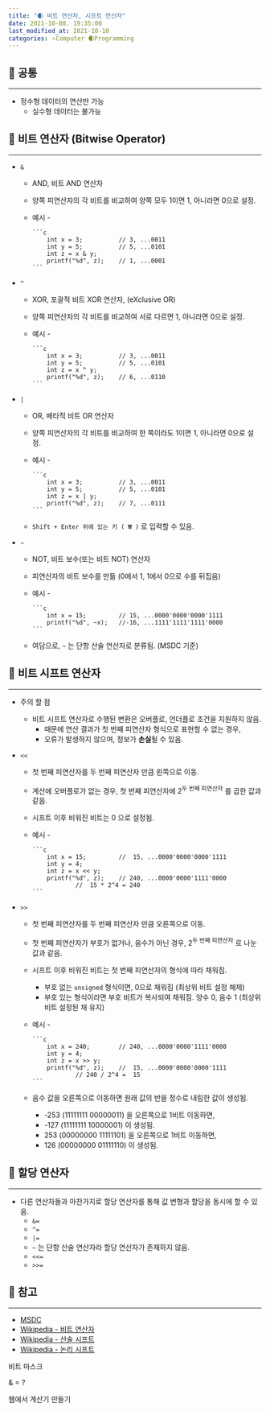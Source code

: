 ```yaml
---
title: "🌒 비트 연산자, 시프트 연산자"
date: 2021-10-08. 19:35:00
last_modified_at: 2021-10-10
categories: ⭐Computer 🌒Programming
---
```


## 💎 공통

---

- 정수형 데이터의 연산만 가능
  - 실수형 데이터는 불가능

## 💎 비트 연산자 (Bitwise Operator)

---

- `&`
  - AND, 비트 AND 연산자
  - 양쪽 피연산자의 각 비트를 비교하여 양쪽 모두 1이면 1, 아니라면 0으로 설정.
  - 예시
        -

        ```c
            int x = 3;          // 3, ...0011
            int y = 5;          // 5, ...0101
            int z = x & y;
            printf("%d", z);    // 1, ...0001
        ```

- `^`
  - XOR, 포괄적 비트 XOR 연산자, (eXclusive OR)
  - 양쪽 피연산자의 각 비트를 비교하여 서로 다르면 1, 아니라면 0으로 설정.
  - 예시
        -

        ```c
            int x = 3;          // 3, ...0011
            int y = 5;          // 5, ...0101
            int z = x ^ y;
            printf("%d", z);    // 6, ...0110
        ```

- `|`
  - OR, 배타적 비트 OR 연산자
  - 양쪽 피연산자의 각 비트를 비교하여 한 쪽이라도 1이면 1, 아니라면 0으로 설정.
  - 예시
        -

        ```c
            int x = 3;          // 3, ...0011
            int y = 5;          // 5, ...0101
            int z = x | y;
            printf("%d", z);    // 7, ...0111
        ```
  - `Shift + Enter 위에 있는 키 ( ₩ )` 로 입력할 수 있음.

- `~`
  - NOT, 비트 보수(또는 비트 NOT) 연산자
  - 피연산자의 비트 보수를 만듦 (0에서 1, 1에서 0으로 수를 뒤집음)
  - 예시
        -

        ```c
            int x = 15;         // 15, ...0000'0000'0000'1111
            printf("%d", ~x);   //-16, ...1111'1111'1111'0000
        ```
  - 여담으로, `~` 는 단항 산술 연산자로 분류됨. (MSDC 기준)

## 💎 비트 시프트 연산자

---

- 주의 할 점
  - 비트 시프트 연산자로 수행된 변환은 오버플로, 언더플로 조건을 지원하지 않음.
    - 때문에 연산 결과가 첫 번째 피연산자 형식으로 표현할 수 없는 경우,
    - 오류가 발생하지 않으며, 정보가 **손실**될 수 있음.

- `<<`
  - 첫 번째 피연산자를 두 번째 피연산자 만큼 왼쪽으로 이동.
  - 계산에 오버플로가 없는 경우, 첫 번째 피연산자에 2<sup>두 번째 피연산자</sup> 를 곱한 값과 같음.
  - 시프트 이후 비워진 비트는 0 으로 설정됨.
  - 예시
        -

        ```c
            int x = 15;         //  15, ...0000'0000'0000'1111
            int y = 4;
            int z = x << y;
            printf("%d", z);    // 240, ...0000'0000'1111'0000
                    //  15 * 2^4 = 240
        ```  

- `>>`
  - 첫 번째 피연산자를 두 번째 피연산자 만큼 오른쪽으로 이동.
  - 첫 번째 피연산자가 부호가 없거나, 음수가 아닌 경우, 2<sup>두 번째 피연산자</sup> 로 나눈 값과 같음.
  - 시프트 이후 비워진 비트는 첫 번째 피연산자의 형식에 따라 채워짐.
    - 부호 없는 `unsigned` 형식이면, 0으로 채워짐 (최상위 비트 설정 해제)
    - 부호 있는 형식이라면 부호 비트가 복사되여 채워짐. 양수 0, 음수 1 (최상위 비트 설정된 채 유지)
  - 예시
        -

        ```c
            int x = 240;        // 240, ...0000'0000'1111'0000
            int y = 4;
            int z = x >> y;
            printf("%d", z);    //  15, ...0000'0000'0000'1111
                    // 240 / 2^4 =  15
        ```  
  - 음수 값을 오른쪽으로 이동하면 원래 값의 반을 정수로 내림한 값이 생성됨.
    - -253 (11111111 00000011) 을 오른쪽으로 1비트 이동하면,
    - -127 (11111111 10000001) 이 생성됨.
    - 253 (00000000 11111101) 을 오른쪽으로 1비트 이동하면,
    - 126 (00000000 01111110) 이 생성됨.

## 💎 할당 연산자

---

- 다른 연산자들과 마찬가지로 할당 연산자를 통해 값 변형과 할당을 동시에 할 수 있음.
  - `&=`
  - `^=`
  - `|=`
  - `~` 는 단항 산술 연산자라 할당 연산자가 존재하지 않음.
  - `<<=`
  - `>>=`

## 💎 참고

---

- [MSDC](https://docs.microsoft.com/ko-kr/cpp/c-language/c-bitwise-operators?view=msvc-160)
- [Wikipedia - 비트 연산자](https://ko.wikipedia.org/wiki/%EB%B9%84%ED%8A%B8_%EC%97%B0%EC%82%B0)
- [Wikipedia - 산술 시프트](https://ko.wikipedia.org/wiki/%EC%82%B0%EC%88%A0_%EC%8B%9C%ED%94%84%ED%8A%B8)
- [Wikipedia - 논리 시프트](https://ko.wikipedia.org/wiki/%EB%85%BC%EB%A6%AC_%EC%8B%9C%ED%94%84%ED%8A%B8)

비트 마스크

& = ?

웹에서 계산기 만들기
